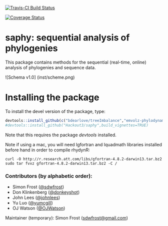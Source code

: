 [![Travis-CI Build Status](https://travis-ci.org/Hackout3/saphy.svg?branch=master)](https://travis-ci.org/Hackout3/saphy)

[![Coverage Status](https://img.shields.io/codecov/c/github/Hackout3/saphy/master.svg)](https://codecov.io/github/Hackout3/saphy?branch=master)

# saphy: sequential analysis of phylogenies

This package contains methods for the sequential (real-time, online) analysis of phylogenies and sequence data.

![Schema v1.0] (inst/scheme.png)

# Installing the package

To install the devel version of the package, type:

```r
devtools::install_github(c("bdearlove/treeImbalance","emvolz-phylodynamics/phydynR","Hackout3/saphy"),build_vignettes=TRUE)
#devtools::install_github("Hackout3/saphy",build_vignettes=TRUE)
```

Note that this requires the package *devtools* installed.

Note if using a mac, you will need lgfortran and lquadmath libraries installed before hand in order to compile rhydynR:
    
    curl -O http://r.research.att.com/libs/gfortran-4.8.2-darwin13.tar.bz2
    sudo tar fvxz gfortran-4.8.2-darwin13.tar.bz2 -C /

### Contributors (by alphabetic order):
- Simon Frost ([@sdwfrost](https://github.com/sdwfrost))
- Don Klinkenberg ([@donkeyshot](https://github.com/donkeyshot))
- John Lees ([@johnlees](https://github.com/johnlees))
- Yu Luo ([@yumcgill](https://github.com/yumcgill))
- OJ Watson ([@OJWatson](https://github.com/OJWatson))

Maintainer (temporary): Simon Frost (sdwfrost@gmail.com)
